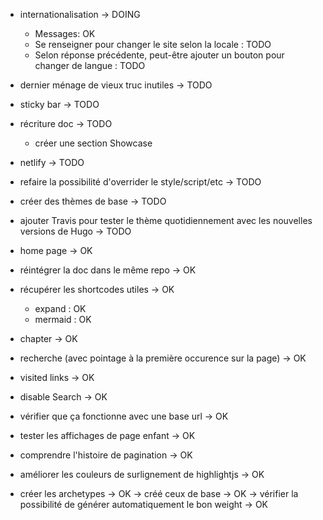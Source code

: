 - internationalisation -> DOING
    - Messages: OK
    - Se renseigner pour changer le site selon la locale : TODO
    - Selon réponse précédente, peut-être ajouter un bouton pour changer de langue : TODO
- dernier ménage de vieux truc inutiles -> TODO
- sticky bar -> TODO
- récriture doc -> TODO
    - créer une section Showcase
- netlify -> TODO
- refaire la possibilité d'overrider le style/script/etc -> TODO
- créer des thèmes de base -> TODO
- ajouter Travis pour tester le thème quotidiennement avec les nouvelles versions de Hugo -> TODO

- home page -> OK
- réintégrer la doc dans le même repo -> OK
- récupérer les shortcodes utiles -> OK
    - expand : OK
    - mermaid : OK
- chapter -> OK
- recherche (avec pointage à la première occurence sur la page) -> OK
- visited links -> OK
- disable Search -> OK
- vérifier que ça fonctionne avec une base url -> OK
- tester les affichages de page enfant -> OK
- comprendre l'histoire de pagination -> OK
- améliorer les couleurs de surlignement de highlightjs -> OK
- créer les archetypes -> OK
    -> créé ceux de base -> OK
    -> vérifier la possibilité de générer automatiquement le bon weight -> OK
